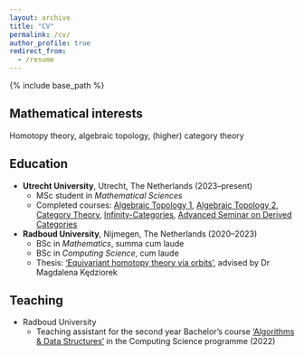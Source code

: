 ```yaml
---
layout: archive
title: "CV"
permalink: /cv/
author_profile: true
redirect_from:
  - /resume
---
```


{% include base_path %}

Mathematical interests
----------------------

Homotopy theory, algebraic topology, (higher) category theory

Education
---------

* **Utrecht University**, Utrecht, The Netherlands (2023–present)
  * MSc student in *Mathematical Sciences*
  * Completed courses: [Algebraic Topology 1](https://mastermath.datanose.nl/Summary/454), [Algebraic Topology 2](https://mastermath.datanose.nl/Summary/468), [Category Theory](https://mastermath.datanose.nl/Summary/434), [Infinity-Categories](https://mastermath.datanose.nl/Summary/449), [Advanced Seminar on Derived Categories](https://www.ru.nl/courseguides/science/vm/osirislinks/wm/nwi-wm155/)
* **Radboud University**, Nijmegen, The Netherlands (2020–2023)
  * BSc in *Mathematics*, summa cum laude
  * BSc in *Computing Science*, cum laude
  * Thesis: [‘Equivariant homotopy theory via orbits’](/files/equivariant-homotopy-theory-via-orbits.pdf), advised by Dr Magdalena Kędziorek

Teaching
--------

* Radboud University
  * Teaching assistant for the second year Bachelor’s course [‘Algorithms & Data Structures’](https://www.ru.nl/courseguides/2022/science/vm/osirislinks/ibc/nwi-ibc027/) in the Computing Science programme (2022)
